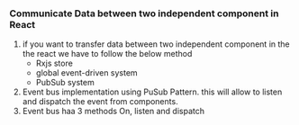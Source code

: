 ### Communicate Data between two independent component in React
1. if you want to transfer data between two independent component in the the react we have to follow the below method
   - Rxjs store
   - global event-driven system
   - PubSub system
2. Event bus implementation using PuSub Pattern. this will allow to listen and dispatch the event from components.
3. Event bus haa 3 methods On, listen and dispatch
